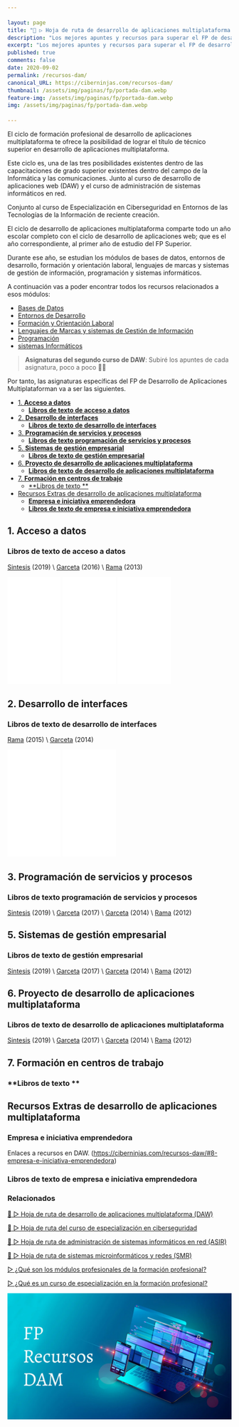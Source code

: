 ```yaml
---

layout: page
title: "🥇 ▷ Hoja de ruta de desarrollo de aplicaciones multiplataforma (DAM) y recursos para el Ciclo Formativo Superior de Informática y Comunicaciones"
description: "Los mejores apuntes y recursos para superar el FP de desarrollo de aplicaciones multiplataforma."
excerpt: "Los mejores apuntes y recursos para superar el FP de desarrollo de aplicaciones multiplataforma."
published: true
comments: false
date: 2020-09-02
permalink: /recursos-dam/
canonical_URL: https://ciberninjas.com/recursos-dam/
thumbnail: /assets/img/paginas/fp/portada-dam.webp
feature-img: /assets/img/paginas/fp/portada-dam.webp
img: /assets/img/paginas/fp/portada-dam.webp

---
```


El ciclo de formación profesional de desarrollo de aplicaciones multiplataforma te ofrece la posibilidad de lograr el título de técnico superior en desarrollo de aplicaciones multiplataforma.

Este ciclo es, una de las tres posibilidades existentes dentro de las capacitaciones de grado superior existentes dentro del campo de la Informática y las comunicaciones. Junto al curso de desarrollo de aplicaciones web (DAW) y el curso de administración de sistemas informáticos en red.

Conjunto al curso de Especialización en Ciberseguridad en Entornos de las Tecnologías de la Información de reciente creación.

El ciclo de desarrollo de aplicaciones multiplataforma comparte todo un año escolar completo con el ciclo de desarrollo de aplicaciones web; que es el año correspondiente, al primer año de estudio del FP Superior.

Durante ese año, se estudian los módulos de bases de datos, entornos de desarrollo, formación y orientación laboral, lenguajes de marcas y sistemas de gestión de información, programación y sistemas informáticos.

A continuación vas a poder encontrar todos los recursos relacionados a esos módulos:

- [Bases de Datos](/recursos-daw/#1-bases-de-datos)
- [Entornos de Desarrollo](/recursos-daw/#2-entornos-de-desarrollo)
- [Formación y Orientación Laboral](/recursos-daw/#3-formación-y-orientación-laboral)
- [Lenguajes de Marcas y sistemas de Gestión de Información](/recursos-daw/#4-lenguajes-de-marcas-y-sistemas-de-gestión-de-información)
- [Programación](/recursos-daw/#5-programación)
- [sistemas Informáticos](/recursos-daw/#6-sistemas-informáticos)

> **Asignaturas del segundo curso de DAW**: Subiré los apuntes de cada asignatura, poco a poco 👷‍♂️

Por tanto, las asignaturas específicas del FP de Desarrollo de Aplicaciones Multiplataforman va a ser las siguientes.

- [1. **Acceso a datos**](#1-acceso-a-datos)
  - [**Libros de texto de acceso a datos**](#libros-de-texto-de-acceso-a-datos)
- [2. **Desarrollo de interfaces**](#2-desarrollo-de-interfaces)
  - [**Libros de texto de desarrollo de interfaces**](#libros-de-texto-de-desarrollo-de-interfaces)
- [3. **Programación de servicios y procesos**](#3-programación-de-servicios-y-procesos)
  - [**Libros de texto programación de servicios y procesos**](#libros-de-texto-programación-de-servicios-y-procesos)
- [5. **Sistemas de gestión empresarial**](#5-sistemas-de-gestión-empresarial)
  - [**Libros de texto de gestión empresarial**](#libros-de-texto-de-gestión-empresarial)
- [6. **Proyecto de desarrollo de aplicaciones multiplataforma**](#6-proyecto-de-desarrollo-de-aplicaciones-multiplataforma)
  - [**Libros de texto de desarrollo de aplicaciones multiplataforma**](#libros-de-texto-de-desarrollo-de-aplicaciones-multiplataforma)
- [7. **Formación en centros de trabajo**](#7-formación-en-centros-de-trabajo)
  - [**Libros de texto **](#libros-de-texto-)
- [Recursos Extras de desarrollo de aplicaciones multiplataforma](#recursos-extras-de-desarrollo-de-aplicaciones-multiplataforma)
  - [**Empresa e iniciativa emprendedora**](#empresa-e-iniciativa-emprendedora)
  - [**Libros de texto de empresa e iniciativa emprendedora**](#libros-de-texto-de-empresa-e-iniciativa-emprendedora)

## 1. **Acceso a datos**



### **Libros de texto de acceso a datos**

[Sintesis](https://amzn.to/3cqQOzG) (2019) \ [Garceta](https://amzn.to/3hPFnm0) (2016) \ [Rama](https://amzn.to/3cjkvSX) (2013)

<iframe style="width:120px;height:240px;" marginwidth="0" marginheight="0" scrolling="no" frameborder="0" src="//rcm-eu.amazon-adsystem.com/e/cm?lt1=_blank&bc1=000000&IS2=1&bg1=FFFFFF&fc1=000000&lc1=0000FF&t=ciberninjas07-21&language=es_ES&o=30&p=8&l=as4&m=amazon&f=ifr&ref=as_ss_li_til&asins=8491713565&linkId=36649ad8cbf76dbab030e30a9ced1145"></iframe> <iframe style="width:120px;height:240px;" marginwidth="0" marginheight="0" scrolling="no" frameborder="0" src="//rcm-eu.amazon-adsystem.com/e/cm?lt1=_blank&bc1=000000&IS2=1&bg1=FFFFFF&fc1=000000&lc1=0000FF&t=ciberninjas07-21&language=es_ES&o=30&p=8&l=as4&m=amazon&f=ifr&ref=as_ss_li_til&asins=8416228604&linkId=fdd85037dfb6203dc217bf3529170fd5"></iframe> <iframe style="width:120px;height:240px;" marginwidth="0" marginheight="0" scrolling="no" frameborder="0" src="//rcm-eu.amazon-adsystem.com/e/cm?lt1=_blank&bc1=000000&IS2=1&bg1=FFFFFF&fc1=000000&lc1=0000FF&t=ciberninjas07-21&language=es_ES&o=30&p=8&l=as4&m=amazon&f=ifr&ref=as_ss_li_til&asins=849964239X&linkId=dd661dd0f5745105b6441eb95428065d"></iframe>

## 2. **Desarrollo de interfaces**


### **Libros de texto de desarrollo de interfaces**

[Rama](https://amzn.to/2RLl3aV) (2015) \ [Garceta](https://amzn.to/2FNG4PT) (2014)

<iframe style="width:120px;height:240px;" marginwidth="0" marginheight="0" scrolling="no" frameborder="0" src="//rcm-eu.amazon-adsystem.com/e/cm?lt1=_blank&bc1=000000&IS2=1&bg1=FFFFFF&fc1=000000&lc1=0000FF&t=ciberninjas07-21&language=es_ES&o=30&p=8&l=as4&m=amazon&f=ifr&ref=as_ss_li_til&asins=8499645526&linkId=9479a20c9dd05207c0eecf6db697f76f"></iframe> <iframe style="width:120px;height:240px;" marginwidth="0" marginheight="0" scrolling="no" frameborder="0" src="//rcm-eu.amazon-adsystem.com/e/cm?lt1=_blank&bc1=000000&IS2=1&bg1=FFFFFF&fc1=000000&lc1=0000FF&t=ciberninjas07-21&language=es_ES&o=30&p=8&l=as4&m=amazon&f=ifr&ref=as_ss_li_til&asins=8415452985&linkId=2d9ee02ba074d7c5e080d3e164798d22"></iframe>

## 3. **Programación de servicios y procesos**



### **Libros de texto programación de servicios y procesos**

[Sintesis]() (2019) \ [Garceta]() (2017) \ [Garceta]() (2014) \ [Rama]() (2012)


## 5. **Sistemas de gestión empresarial**



### **Libros de texto de gestión empresarial**

[Sintesis]() (2019) \ [Garceta]() (2017) \ [Garceta]() (2014) \ [Rama]() (2012)

## 6. **Proyecto de desarrollo de aplicaciones multiplataforma**


### **Libros de texto de desarrollo de aplicaciones multiplataforma**

[Sintesis]() (2019) \ [Garceta]() (2017) \ [Garceta]() (2014) \ [Rama]() (2012)

## 7. **Formación en centros de trabajo**



### **Libros de texto **


## Recursos Extras de desarrollo de aplicaciones multiplataforma

### **Empresa e iniciativa emprendedora**

Enlaces a recursos en DAW. (https://ciberninjas.com/recursos-daw/#8-empresa-e-iniciativa-emprendedora)

### **Libros de texto de empresa e iniciativa emprendedora**

### **Relacionados** <!-- omit in toc -->

[🥇 ▷ Hoja de ruta de desarrollo de aplicaciones multiplataforma (DAW)](/recursos-daw/)

[🥇 ▷ Hoja de ruta del curso de especialización en ciberseguridad](/recursos-fp-ciberseguridad/)

[🥇 ▷ Hoja de ruta de administración de sistemas informáticos en red (ASIR)](/recursos-asir/)

[🥇 ▷ Hoja de ruta de sistemas microinformáticos y redes (SMR)](/recursos-smr/)

[▷ ¿Qué son los módulos profesionales de la formación profesional?](/fp-modulos-formacion-profesional/)

[▷ ¿Qué es un curso de especialización en la formación profesional?](/fp-cursos-especializacion/)

![Hoja de ruta de desarrollo de aplicaciones multiplataforma (DAM) y recursos para el Ciclo Formativo Superior de Informática y Comunicaciones](/assets/img/paginas/fp/portada-dam.webp "Hoja de ruta de desarrollo de aplicaciones multiplataforma (DAM) y recursos para el Ciclo Formativo Superior de Informática y Comunicaciones")